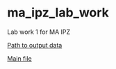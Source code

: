 # ma_ipz_lab_work
Lab work 1 for MA IPZ

[Path to output data](../../data/lab_1/output)

[Main file](main.py)